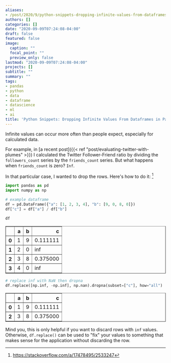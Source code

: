```yaml
---
aliases:
- /post/2020/9/python-snippets-dropping-infinite-values-from-dataframes-in-pandas/
authors: []
categories: []
date: "2020-09-09T07:24:08-04:00"
draft: false
featured: false
image:
  caption: ""
  focal_point: ""
  preview_only: false
lastmod: "2020-09-09T07:24:08-04:00"
projects: []
subtitle: ""
summary: ""
tags:
- pandas
- python
- data
- dataframe
- datascience
- ml
- ai
title: 'Python Snippets: Dropping Infinite Values From Dataframes in Pandas'
---
```


Infinite values can occur more often than people expect, especially for calculated data.

For example, in [a recent post]({{< ref "post/evaluating-twitter-with-plumes" >}}) I calculated the Twitter Follower-Friend ratio by dividing the `followers_count` series by the `friends_count` series. 
But what happens when `friends_count` is zero?
`Inf`.

In that particular case, I wanted to drop the rows.
Here's how to do it: [^1]

[^1]: https://stackoverflow.com/a/17478495/2533247


```python
import pandas as pd
import numpy as np

# example dataframe
df = pd.DataFrame({"a": [1, 2, 3, 4], "b": [9, 0, 8, 0]})
df["c"] = df["a"] / df["b"]

df
```




<div>
<style scoped>
    .dataframe tbody tr th:only-of-type {
        vertical-align: middle;
    }

    .dataframe tbody tr th {
        vertical-align: top;
    }

    .dataframe thead th {
        text-align: right;
    }
</style>
<table border="1" class="dataframe">
  <thead>
    <tr style="text-align: right;">
      <th></th>
      <th>a</th>
      <th>b</th>
      <th>c</th>
    </tr>
  </thead>
  <tbody>
    <tr>
      <th>0</th>
      <td>1</td>
      <td>9</td>
      <td>0.111111</td>
    </tr>
    <tr>
      <th>1</th>
      <td>2</td>
      <td>0</td>
      <td>inf</td>
    </tr>
    <tr>
      <th>2</th>
      <td>3</td>
      <td>8</td>
      <td>0.375000</td>
    </tr>
    <tr>
      <th>3</th>
      <td>4</td>
      <td>0</td>
      <td>inf</td>
    </tr>
  </tbody>
</table>
</div>




```python
# replace inf with NaN then dropna
df.replace([np.inf, -np.inf], np.nan).dropna(subset=["c"], how="all")
```




<div>
<style scoped>
    .dataframe tbody tr th:only-of-type {
        vertical-align: middle;
    }

    .dataframe tbody tr th {
        vertical-align: top;
    }

    .dataframe thead th {
        text-align: right;
    }
</style>
<table border="1" class="dataframe">
  <thead>
    <tr style="text-align: right;">
      <th></th>
      <th>a</th>
      <th>b</th>
      <th>c</th>
    </tr>
  </thead>
  <tbody>
    <tr>
      <th>0</th>
      <td>1</td>
      <td>9</td>
      <td>0.111111</td>
    </tr>
    <tr>
      <th>2</th>
      <td>3</td>
      <td>8</td>
      <td>0.375000</td>
    </tr>
  </tbody>
</table>
</div>



Mind you, this is only helpful if you want to discard rows with `inf` values.
Otherwise, `df.replace()` can be used to "fix" your values to something that makes sense for the application without discarding the row.
